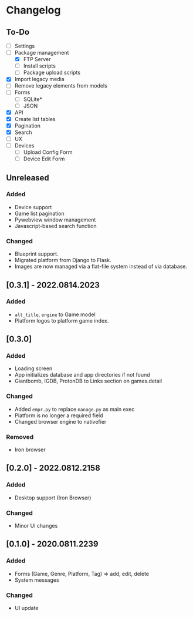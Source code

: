 # Changelog

## To-Do

- [ ] Settings
- [ ] Package management
    - [X] FTP Server
    - [ ] Install scripts
    - [ ] Package upload scripts

- [x] Import legacy media
- [ ] Remove legacy elements from models
- [ ] Forms
    + [ ] SQLite*
    + [ ] JSON
- [x] API 
- [x] Create list tables
- [x] Pagination
- [x] Search
- [ ] UX
- [ ] Devices
    + [ ] Upload Config Form
    + [ ] Device Edit Form

## Unreleased

### Added

- Device support
- Game list pagination
- Pywebview window management
- Javascript-based search function

### Changed

- Blueprint support.
- Migrated platform from Django to Flask.
- Images are now managed via a flat-file system instead of via database.

## [0.3.1] - 2022.0814.2023

### Added

- `alt_title`, `engine` to Game model
- Platform logos to platform game index.

## [0.3.0] 

### Added

- Loading screen
- App initializes database and app directories if not found
- Giantbomb, IGDB, ProtonDB to Links section on games.detail

### Changed

- Added `empr.py` to replace `manage.py` as main exec
- Platform is no longer a required field
- Changed browser engine to nativefier

### Removed

- Iron browser

## [0.2.0] - 2022.0812.2158

### Added

- Desktop support (Iron Browser)

### Changed

- Minor UI changes

## [0.1.0] - 2020.0811.2239

### Added
- Forms (Game, Genre, Platform, Tag) => add, edit, delete
- System messages

### Changed
- UI update
